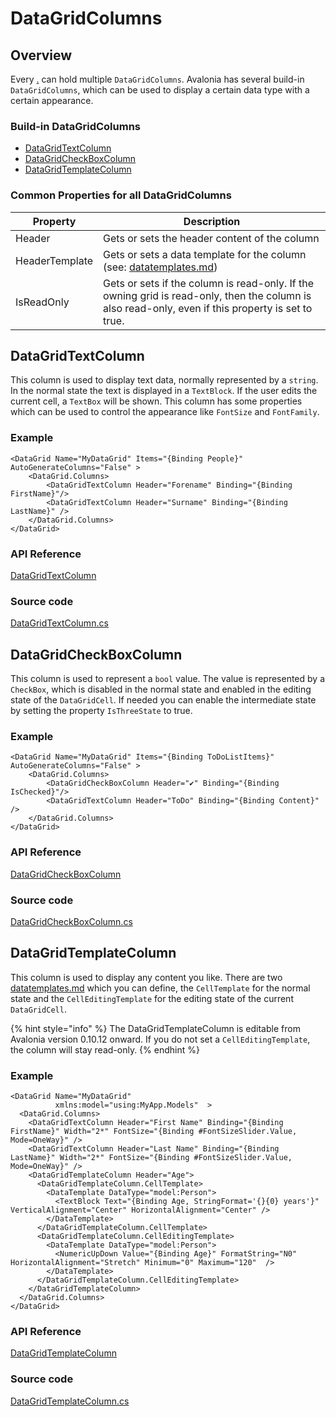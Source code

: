 # DataGridColumns

## Overview

Every [.](./ "mention") can hold multiple `DataGridColumns`. Avalonia has several build-in `DataGridColumns`, which can be used to display a certain data type with a certain appearance.&#x20;

### Build-in DataGridColumns

* [DataGridTextColumn](datagridcolumns.md#datagridtextcolumn)
* [DataGridCheckBoxColumn](datagridcolumns.md#datagridcheckboxcolumn)
* [DataGridTemplateColumn](datagridcolumns.md#datagridtemplatecolumn)

### Common Properties for all DataGridColumns

| Property       | Description                                                                                                                                        |
| -------------- | -------------------------------------------------------------------------------------------------------------------------------------------------- |
| Header         | Gets or sets the header content of the column                                                                                                      |
| HeaderTemplate | Gets or sets a data template for the column (see: [datatemplates.md](../../../misc/wpf/datatemplates.md "mention"))                                |
| IsReadOnly     | Gets or sets if the column is read-only. If the owning grid is read-only, then the column is also read-only, even if this property is set to true. |

## DataGridTextColumn

This column is used to display text data, normally represented by a `string`. In the normal state the text is displayed in a `TextBlock`. If the user edits the current cell, a `TextBox` will be shown. This column has some properties which can be used to control the appearance like `FontSize` and `FontFamily`.

### Example

```
<DataGrid Name="MyDataGrid" Items="{Binding People}" AutoGenerateColumns="False" >
    <DataGrid.Columns>
        <DataGridTextColumn Header="Forename" Binding="{Binding FirstName}"/>
        <DataGridTextColumn Header="Surname" Binding="{Binding LastName}" />
    </DataGrid.Columns>
</DataGrid>
```

### API Reference

[DataGridTextColumn](http://reference.avaloniaui.net/api/Avalonia.Controls/DataGridTextColumn/)

### Source code

[DataGridTextColumn.cs](https://github.com/AvaloniaUI/Avalonia/blob/master/src/Avalonia.Controls.DataGrid/DataGridTextColumn.cs)

## DataGridCheckBoxColumn

This column is used to represent a `bool` value. The  value is represented by a `CheckBox`, which is disabled in the normal state and enabled in the editing state of the `DataGridCell`. If needed you can enable the intermediate state by setting the property `IsThreeState` to true.

### Example

```
<DataGrid Name="MyDataGrid" Items="{Binding ToDoListItems}" AutoGenerateColumns="False" >
    <DataGrid.Columns>
        <DataGridCheckBoxColumn Header="✔" Binding="{Binding IsChecked}"/>
        <DataGridTextColumn Header="ToDo" Binding="{Binding Content}" />
    </DataGrid.Columns>
</DataGrid>
```

### API Reference

[DataGridCheckBoxColumn](http://reference.avaloniaui.net/api/Avalonia.Controls/DataGridCheckBoxColumn/)

### Source code

[DataGridCheckBoxColumn.cs](https://github.com/AvaloniaUI/Avalonia/blob/master/src/Avalonia.Controls.DataGrid/DataGridCheckBoxColumn.cs)

## DataGridTemplateColumn

This column is used to display any content you like. There  are two [datatemplates.md](../../../misc/wpf/datatemplates.md "mention") which you can define, the `CellTemplate` for the normal state and the `CellEditingTemplate` for the editing state of the current `DataGridCell`.&#x20;

{% hint style="info" %}
The DataGridTemplateColumn is editable from Avalonia version 0.10.12 onward. If you do not set a `CellEditingTemplate`, the column will stay read-only.
{% endhint %}

### Example

```
<DataGrid Name="MyDataGrid"
          xmlns:model="using:MyApp.Models"  >
  <DataGrid.Columns>
    <DataGridTextColumn Header="First Name" Binding="{Binding FirstName}" Width="2*" FontSize="{Binding #FontSizeSlider.Value, Mode=OneWay}" />
    <DataGridTextColumn Header="Last Name" Binding="{Binding LastName}" Width="2*" FontSize="{Binding #FontSizeSlider.Value, Mode=OneWay}" />
    <DataGridTemplateColumn Header="Age">
      <DataGridTemplateColumn.CellTemplate>
        <DataTemplate DataType="model:Person">
          <TextBlock Text="{Binding Age, StringFormat='{}{0} years'}" VerticalAlignment="Center" HorizontalAlignment="Center" />
        </DataTemplate>
      </DataGridTemplateColumn.CellTemplate>
      <DataGridTemplateColumn.CellEditingTemplate>
        <DataTemplate DataType="model:Person">
          <NumericUpDown Value="{Binding Age}" FormatString="N0" HorizontalAlignment="Stretch" Minimum="0" Maximum="120"  />
        </DataTemplate>
      </DataGridTemplateColumn.CellEditingTemplate>
    </DataGridTemplateColumn>
  </DataGrid.Columns>
</DataGrid>
```

### API Reference

[DataGridTemplateColumn](http://reference.avaloniaui.net/api/Avalonia.Controls/DataGridTemplateColumn/)

### Source code

[DataGridTemplateColumn.cs](https://github.com/AvaloniaUI/Avalonia/blob/master/src/Avalonia.Controls.DataGrid/DataGridTemplateColumn.cs)
